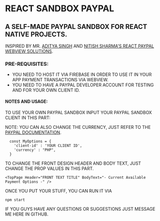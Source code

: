 # REACT SANDBOX PAYPAL

## A SELF-MADE PAYPAL SANDBOX FOR REACT NATIVE PROJECTS.

INSPIRED BY MR. [ADITYA SINGH](https://github.com/morfsys) AND [NITISH SHARMA'S REACT PAYPAL WEBVIEW SOLUTIONS](https://blog.logrocket.com/how-to-integrate-paypal-payments-with-react-native/).

### PRE-REQUISITES:

- YOU NEED TO HOST IT VIA FIREBASE IN ORDER TO USE IT IN YOUR APP PAYMENT TRANSACTIONS VIA WEBVIEW.
- YOU NEED TO HAVE A PAYPAL DEVELOPER ACCOUNT FOR TESTING AND FOR YOUR OWN CLIENT ID.

#### NOTES AND USAGE: 

TO USE YOUR OWN PAYPAL SANDBOX INPUT YOUR PAYPAL SANDBOX CLIENT IN THIS PART:

NOTE: YOU CAN ALSO CHANGE THE CURRENCY, JUST REFER TO THE [PAYPAL DOCUMENTATION](https://developer.paypal.com/docs/reports/reference/paypal-supported-currencies/).

```
  const MyOptions = {
    'client-id' : 'YOUR CLIENT ID',
    'currency' : "PHP",
  }
```

TO CHANGE THE FRONT DESIGN HEADER AND BODY TEXT, JUST CHANGE THE PROP VALUES IN THIS PART.

```
<TopPage Header="FRONT TEXT TITLE" BodyText="- Current Available Payment Options -" />
```
ONCE YOU PUT YOUR STUFF, YOU CAN RUN IT VIA 

```
npm start
```

IF YOU GUYS HAVE ANY QUESTIONS OR SUGGESTIONS JUST MESSAGE ME HERE IN GITHUB.
